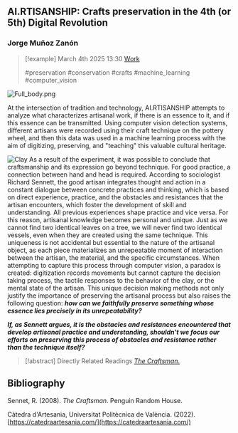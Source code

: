 ## AI.RTISANSHIP: Crafts preservation in the 4th (or 5th) Digital Revolution
### Jorge Muñoz Zanón

> [!example] March 4th 2025 13:30
> [Work](https://www.itsnicethat.com/articles/apian-hives-publication-270522)
>
> #preservation #conservation #crafts #machine_learning #computer_vision

![Full_body.png](Full_body.png)

At the intersection of tradition and technology, AI.RTISANSHIP attempts to analyze what characterizes artisanal work, if there is an essence to it, and if this essence can be transmitted. Using computer vision detection systems, different artisans were recorded using their craft technique on the pottery wheel, and then this data was used in a machine learning process with the aim of digitizing, preserving, and "teaching" this valuable cultural heritage.

![Clay](Clay.png)
As a result of the experiment, it was possible to conclude that craftsmanship and its expression go beyond technique. For good practice, a connection between hand and head is required. According to sociologist Richard Sennett, the good artisan integrates thought and action in a constant dialogue between concrete practices and thinking, which is based on direct experience, practice, and the obstacles and resistances that the artisan encounters, which foster the development of skill and understanding. All previous experiences shape practice and vice versa. For this reason, artisanal knowledge becomes personal and unique. Just as we cannot find two identical leaves on a tree, we will never find two identical vessels, even when they are created using the same technique. This uniqueness is not accidental but essential to the nature of the artisanal object, as each piece materializes an unrepeatable moment of interaction between the artisan, the material, and the specific circumstances. When attempting to capture this process through computer vision, a paradox is created: digitization records movements but cannot capture the decision taking process, the tactile responses to the behavior of the clay, or the mental state of the artisan. This unique decision making methods not only justify the importance of preserving the artisanal process but also raises the following question: ***how can we faithfully preserve something whose essence lies precisely in its unrepeatability?***

***If, as Sennett argues, it is the obstacles and resistances encountered that develop artisanal practice and understanding, shouldn't we focus our efforts on preserving this process of obstacles and resistance rather than the technique itself?***


> [!abstract] Directly Related Readings
> [_The Craftsman_.](The_Craftsman.md) 

## Bibliography

Sennet, R. (2008). _The Craftsman_. Penguin Random House.

Càtedra d'Artesania, Universitat Politècnica de València. (2022). [https://catedraartesania.com/](https://catedraartesania.com/)


